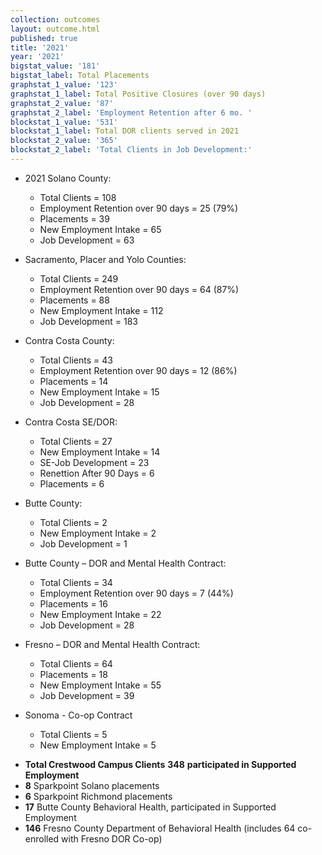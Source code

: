 ```yaml
---
collection: outcomes
layout: outcome.html
published: true
title: '2021'
year: '2021'
bigstat_value: '181'
bigstat_label: Total Placements
graphstat_1_value: '123'
graphstat_1_label: Total Positive Closures (over 90 days)
graphstat_2_value: '87'
graphstat_2_label: 'Employment Retention after 6 mo. '
blockstat_1_value: '531'
blockstat_1_label: Total DOR clients served in 2021
blockstat_2_value: '365'
blockstat_2_label: 'Total Clients in Job Development:'
---
```

* 2021 Solano County:
  - Total Clients = 108
  - Employment Retention over 90 days = 25 (79%)
  - Placements = 39
  - New Employment Intake = 65
  - Job Development = 63

* Sacramento, Placer and Yolo Counties:
  - Total Clients = 249
  - Employment Retention over 90 days = 64 (87%)
  - Placements = 88
  - New Employment Intake = 112
  - Job Development = 183

* Contra Costa County:
  - Total Clients = 43
  - Employment Retention over 90 days = 12 (86%)
  - Placements = 14
  - New Employment Intake = 15
  - Job Development = 28

* Contra Costa SE/DOR:
  - Total Clients = 27
  - New Employment Intake = 14
  - SE-Job Development = 23
  - Renettion After 90 Days = 6
  - Placements = 6

* Butte County:
  - Total Clients = 2
  - New Employment Intake = 2
  - Job Development = 1

* Butte County – DOR and Mental Health Contract:
  - Total Clients = 34
  - Employment Retention over 90 days = 7 (44%)
  - Placements = 16
  - New Employment Intake = 22
  - Job Development = 28
  
* Fresno – DOR and Mental Health Contract:
  - Total Clients = 64
  - Placements = 18
  - New Employment Intake = 55
  - Job Development = 39

* Sonoma - Co-op Contract
  - Total Clients = 5
  - New Employment Intake = 5

- **Total Crestwood Campus Clients** **348** **participated in Supported Employment**
- **8** Sparkpoint Solano placements
- **6** Sparkpoint Richmond placements
- **17** Butte County Behavioral Health, participated in Supported Employment
- **146** Fresno County Department of Behavioral Health (includes 64 co-enrolled with Fresno DOR Co-op)
